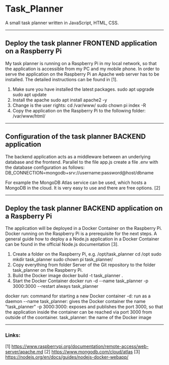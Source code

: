 # Task_Planner
 A small task planner written in JavaScript, HTML, CSS.

***

## Deploy the task planner FRONTEND application on a Raspberry Pi
My task planner is running on a Raspberry Pi in my local network, so that the application is accessible from my PC and my mobile phone. In order to serve the application on the Raspberry Pi an Apache web server has to be installed. The detailed instructions can be found in [1].

1. Make sure you have installed the latest packages.
	sudo apt upgrade
	sudo apt update
2. Install the apache
	sudo apt install apache2 -y
3. Change is the user rights:
	cd /var/www/
	sudo chown pi index -R
4. Copy the application on the Raspberry Pi to the following folder:
	/var/www/html/

***

## Configuration of the task planner BACKEND application
The backend application acts as a middleware between an underlying database and the frontend.
Parallel to the file app.js create a file .env with the database configuration as follows:
	DB_CONNECTION=mongodb+srv://username:password@host/dbname

For example the MongoDB Atlas service can be used, which hosts a MongoDB in the cloud. It is very easy to use and there are free options. [2]

***

## Deploy the task planner BACKEND application on a Raspberry Pi
The application will be deployed in a Docker Container on the Raspberry Pi. Docker running on the Raspberry Pi is a prerequisite for the next steps. A general guide how to deploy a a Node.js application in a Docker Container can be found in the official Node.js documentation [3].

1. Create a folder on the Raspberry Pi, e.g. /opt/task_planner
	cd /opt
	sudo mkdir task_planner
	sudo chown pi task_planner/
2. Copy everything from folder Server of the Git repository to the folder task_planner on the Raspberry Pi.
3. Build the Docker image
	docker build -t task_planner .
4. Start the Docker Container
	docker run -d --name task_planner -p 3000:3000 --restart always task_planner

docker run: command for starting a new Docker container
-d: run as a daemon
--name task_planner: gives the Docker container the name "task_planner"
-p 3000:3000: exposes and publishes the port 3000, so that the application inside the container can be reached via port 3000 from outside of the coontainer.
task_planner: the name of the Docker image

***

### Links:
[1] https://www.raspberrypi.org/documentation/remote-access/web-server/apache.md
[2] https://www.mongodb.com/cloud/atlas
[3] https://nodejs.org/en/docs/guides/nodejs-docker-webapp/